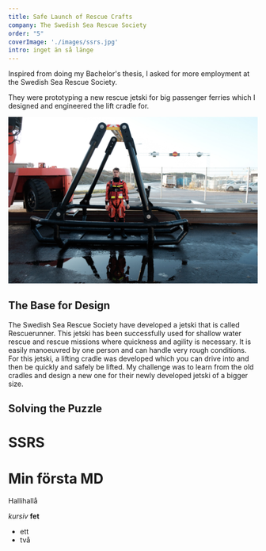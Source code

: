 ```yaml
---
title: Safe Launch of Rescue Crafts
company: The Swedish Sea Rescue Society
order: "5"
coverImage: './images/ssrs.jpg'
intro: inget än så länge
---
```


Inspired from doing my Bachelor's thesis, I asked for more employment at the Swedish Sea Rescue Society.

They were prototyping a new rescue jetski for big passenger ferries which I designed and engineered the lift cradle for.


![SSRS](./images/ssrs.jpg)

## The Base for Design
The Swedish Sea Rescue Society have developed a jetski that is called Rescuerunner. This jetski has been successfully used for shallow water rescue and rescue missions where quickness and agility is necessary. It is easily manoeuvred by one person and can handle very rough conditions. For this jetski, a lifting cradle was developed which you can drive into and then be quickly and safely be lifted. My challenge was to learn from the old cradles and design a new one for their newly developed jetski of a bigger size.

## Solving the Puzzle




SSRS
===




# Min första MD

Hallihallå

*kursiv* **fet**

* ett
* två